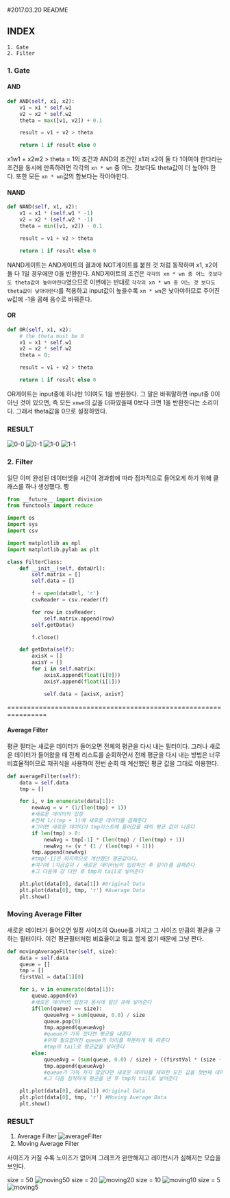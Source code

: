 #2017.03.20 README

## INDEX
    1. Gate
    2. Filter

### 1. Gate
#### AND
```python
def AND(self, x1, x2):
    v1 = x1 * self.w1
    v2 = x2 * self.w2
    theta = max([v1, v2]) + 0.1

    result = v1 + v2 > theta

    return 1 if result else 0
```
x1w1 + x2w2 > theta = 1의 조건과 AND의 조건인 x1과 x2이 둘 다 1이여야 한다라는 조건을 동시에 만족하려면
각각의 `xn * wn` 중 어느 것보다도 theta값이 더 높아야 한다. 또한 모든 `xn * wn`값의 합보다는 작아야한다.

#### NAND
```python
def NAND(self, x1, x2):
    v1 = x1 * (self.w1 * -1)
    v2 = x2 * (self.w2 * -1)
    theta = min([v1, v2]) - 0.1

    result = v1 + v2 > theta

    return 1 if result else 0
```
NAND게이트는 AND게이트의 결과에 NOT게이트를 붙힌 것 처럼 동작하며 x1, x2이 둘 다 1일 경우에만 0을 반환한다.
AND게이트의 조건은 `각각의 xn * wn 중 어느 것보다도 theta값이 높아야한다`였으므로
이번에는 반대로 `각각의 xn * wn 중 어느 것 보다도 theta값이 낮아야한다`를 적용하고
input값이 높을수록 `xn * wn`은 낮아야하므로 주어진 w값에 -1을 곱해 음수로 바꿔준다.

#### OR
```python
def OR(self, x1, x2):
    # the theta must be 0
    v1 = x1 * self.w1
    v2 = x2 * self.w2
    theta = 0;

    result = v1 + v2 > theta

    return 1 if result else 0
```
OR게이트는 input중에 하나만 1이여도 1을 반환한다. 그 말은 바꿔말하면 input중 0이 아닌 것이 있으면,
즉 모든 `xnwn`의 값을 더하였을때 0보다 크면 1을 반환한다는 소리이다. 그래서 theta값을 0으로 설정하였다.

### RESULT
![0-0](./img/0-0.png)
![0-1](./img/0-1.png)
![1-0](./img/1-0.png)
![1-1](./img/1-1.png)



### 2. Filter
일단 이미 완성된 데이터셋을 시간이 경과함에 따라 점차적으로 들어오게 하기 위해
클래스를 하나 생성했다. 삉
```python
from __future__ import division
from functools import reduce

import os
import sys
import csv

import matplotlib as mpl
import matplotlib.pylab as plt

class FilterClass:
    def __init__(self, dataUrl):
        self.matrix = []
        self.data = []

        f = open(dataUrl, 'r')
        csvReader = csv.reader(f)

        for row in csvReader:
            self.matrix.append(row)
        self.getData()

        f.close()

    def getData(self):
        axisX = []
        axisY = []
        for i in self.matrix:
            axisX.append(float(i[0]))
            axisY.append(float(i[1]))

            self.data = [axisX, axisY]
```


================================================================

#### Average Filter
평균 필터는 새로운 데이터가 들어오면 전체의 평균을 다시 내는 필터이다.
그러나 새로운 데이터가 들어왔을 때 전체 리스트를 순회하면서 전체 평균을 다시 내는 방법은 너무 비효율적이므로
재귀식을 사용하여 전번 순회 때 계산했던 평균 값을 그대로 이용한다.

```python
def averageFilter(self):
    data = self.data
    tmp = []

    for i, v in enumerate(data[1]):
        newAvg = v * (1/(len(tmp) + 1))
        #새로운 데이터의 입장
        #전체 1/(tmp + 1)에 새로운 데이터를 곱해준다
        #그러면 새로운 데이터가 tmp리스트에 들어갔을 때의 평균 값이 나온다
        if len(tmp) > 0:
            newAvg = tmp[-1] * (len(tmp) / (len(tmp) + 1))
            newAvg += (v * (1 / (len(tmp) + 1)))
        tmp.append(newAvg)
        #tmp[-1]은 마지막으로 계산했던 평균값이다.
        #여기에 (지금길이 / 새로운 데이터님이 입장하신 후 길이)를 곱해준다
        #그 다음에 걍 더한 후 tmp의 tail로 넣어준다

    plt.plot(data[0], data[1]) #Original Data
    plt.plot(data[0], tmp, 'r') #Average Data
    plt.show()
```

### Moving Average Filter
새로운 데이터가 들어오면 일정 사이즈의 Queue를 가지고 그 사이즈 만큼의 평균을 구하는 필터이다.
이건 평균필터처럼 비효율이고 뭐고 할게 없기 때문에 그냥 짠다.

```python
def movingAverageFilter(self, size):
    data = self.data
    queue = []
    tmp = []
    firstVal = data[1][0]

    for i, v in enumerate(data[1]):
        queue.append(v)
        #새로운 데이터의 입장과 동시에 일단 큐에 넣어준다
        if(len(queue) == size):
            queueAvg = sum(queue, 0.0) / size
            queue.pop(0)
            tmp.append(queueAvg)
            #queue가 가득 찼다면 평균을 내준다
            #이제 필요없어진 queue의 머리를 차분하게 똑 따준다
            #tmp의 tail로 평균값을 넣어준다
        else:
            queueAvg = (sum(queue, 0.0) / size) + ((firstVal * (size - len(queue))) / size)
            tmp.append(queueAvg)
            #queue가 가득 차지 않았다면 새로운 데이터를 제외한 모든 값을 첫번째 데이터의 값으로 채워준다
            #그 다음 침착하게 평균을 낸 후 tmp의 tail로 넣어준다

    plt.plot(data[0], data[1]) #Original Data
    plt.plot(data[0], tmp, 'r') #Moving Average Data
    plt.show()
```


### RESULT
1. Average Filter
![averageFilter]('./img/average_filter.png')
2. Moving Average Filter

사이즈가 커질 수록 노이즈가 없어져 그래프가 완만해지고
레이턴시가 심해지는 모습을 보인다.

size = 50
![moving50]('./img/50.png')
size = 20
![moving20]('./img/20.png')
size = 10
![moving10]('./img/10.png')
size = 5
![moving5]('./img/5.png')
